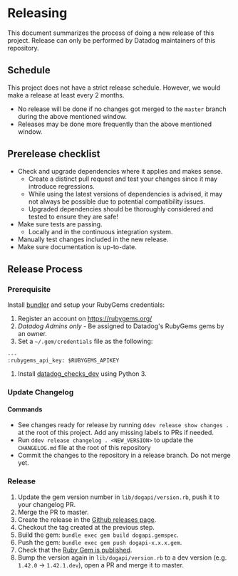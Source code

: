 # Releasing
This document summarizes the process of doing a new release of this project.
Release can only be performed by Datadog maintainers of this repository.

## Schedule
This project does not have a strict release schedule. However, we would make a release at least every 2 months.
  - No release will be done if no changes got merged to the `master` branch during the above mentioned window.
  - Releases may be done more frequently than the above mentioned window.

## Prerelease checklist
* Check and upgrade dependencies where it applies and makes sense.
  - Create a distinct pull request and test your changes since it may introduce regressions.
  - While using the latest versions of dependencies is advised, it may not always be possible due to potential compatibility issues.
  - Upgraded dependencies should be thoroughly considered and tested to ensure they are safe!
* Make sure tests are passing.
  - Locally and in the continuous integration system.
* Manually test changes included in the new release.
* Make sure documentation is up-to-date.

## Release Process
### Prerequisite
Install [bundler](https://bundler.io/) and setup your RubyGems credentials:
1. Register an account on https://rubygems.org/
1. *Datadog Admins only* - Be assigned to Datadog's RubyGems gems by an owner.
1. Set a `~/.gem/credentials` file as the following:
```
---
:rubygems_api_key: $RUBYGEMS_APIKEY
```
1. Install [datadog_checks_dev](https://datadoghq.dev/integrations-core/setup/#ddev) using Python 3.

### Update Changelog
#### Commands
- See changes ready for release by running `ddev release show changes .` at the root of this project. Add any missing labels to PRs if needed.
- Run `ddev release changelog . <NEW_VERSION>` to update the `CHANGELOG.md` file at the root of this repository
- Commit the changes to the repository in a release branch. Do not merge yet.

### Release
1. Update the gem version number in `lib/dogapi/version.rb`, push it to your changelog PR. 
1. Merge the PR to master.
1. Create the release in the [Github releases page](https://github.com/DataDog/dogapi-rb/releases).
1. Checkout the tag created at the previous step.
1. Build the gem: `bundle exec gem build dogapi.gemspec`.
1. Push the gem: `bundle exec gem push dogapi-x.x.x.gem`.
1. Check that the [Ruby Gem is published](https://rubygems.org/gems/dogapi).
1. Bump the version again in `lib/dogapi/version.rb` to a dev version (e.g. `1.42.0` -> `1.42.1.dev`), open a PR and merge it to master.
